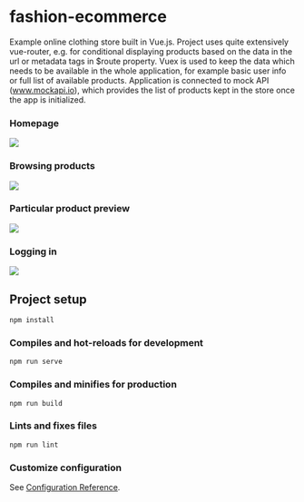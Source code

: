 # fashion-ecommerce

Example online clothing store built in Vue.js.
Project uses quite extensively vue-router, e.g. for conditional displaying products based on the data in the url or metadata tags in $route property.
Vuex is used to keep the data which needs to be available in the whole application, for example basic user info or full list of available products.
Application is connected to mock API (www.mockapi.io), which provides the list of products kept in the store once the app is initialized.


### Homepage
![](https://github.com/cichoszewicz/fashion-ecommerce/blob/main/screenshots/Vuetiful1.gif)

### Browsing products
![](https://github.com/cichoszewicz/fashion-ecommerce/blob/main/screenshots/Vuetiful2.gif)

### Particular product preview
![](https://github.com/cichoszewicz/fashion-ecommerce/blob/main/screenshots/Vuetiful3.gif)

### Logging in
![](https://github.com/cichoszewicz/fashion-ecommerce/blob/main/screenshots/Vuetiful4.gif)



## Project setup
```
npm install
```

### Compiles and hot-reloads for development
```
npm run serve
```

### Compiles and minifies for production
```
npm run build
```

### Lints and fixes files
```
npm run lint
```

### Customize configuration
See [Configuration Reference](https://cli.vuejs.org/config/).
